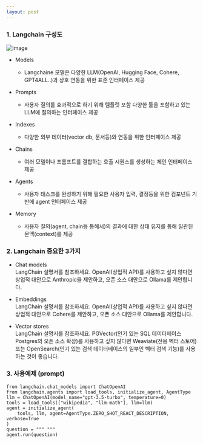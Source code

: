 ```yaml
---
layout: post
---
```


### 1. Langchain 구성도

![image](https://github.com/user-attachments/assets/45763e4d-9670-42e4-81c0-514ed0b355ff)

- Models
  - Langchaine 모델은 다양한 LLM(OpenAI, Hugging Face, Cohere, GPT4ALL..)과 상호 연동을 위한 표준 인터페이스 제공

- Prompts
  - 사용자 질의를 효과적으로 하기 위해 템플릿 포함 다양한 툴을 포함하고 있는 LLM에 질의하는 인터페이스 제공

- Indexes
  - 다양한 외부 데이터(vector db, 문서등)와 연동을 위한 인터페이스 제공
 
- Chains
  - 여러 모델이나 프롬프트를 결합하는 호출 시퀀스를 생성하는 체인 인터페이스 제공

- Agents
  - 사용자 태스크를 완성하기 위해 필요한 사용자 입력, 결정등을 위한 컴포넌트 기반에 agent 인터페이스 제공
 
- Memory
  - 사용자 질의(agent, chain등 통해서)의 결과에 대한 상태 유지를 통해 일관된 문맥(context)를 제공
 
### 2. Langchain 중요한 3가지 
- Chat models   
  LangChain 설명서를 참조하세요. OpenAI(상업적 API)를 사용하고 싶지 않다면 상업적 대안으로 Anthropic을 제안하고, 오픈 소스 대안으로 Ollama를 제안합니다.

- Embeddings   
  LangChain 설명서를 참조하세요. OpenAI(상업적 API)를 사용하고 싶지 않다면 상업적 대안으로 Cohere를 제안하고, 오픈 소스 대안으로 Ollama를 제안합니다.

- Vector stores   
  LangChain 설명서를 참조하세요. PGVector(인기 있는 SQL 데이터베이스 Postgres의 오픈 소스 확장)를 사용하고 싶지 않다면 Weaviate(전용 벡터 스토어) 또는 OpenSearch(인기 있는 검색 데이터베이스의 일부인 벡터 검색 기능)를 사용하는 것이 좋습니다.



### 3. 사용예제 (prompt)
```
from langchain.chat_models import ChatOpenAI
from langchain.agents import load_tools, initialize_agent, AgentType
llm = ChatOpenAI(model_name="gpt-3.5-turbo", temperature=0)
tools = load_tools(["wikipedia", "llm-math"], llm=llm)
agent = initialize_agent(
    tools, llm, agent=AgentType.ZERO_SHOT_REACT_DESCRIPTION, verbose=True
)
question = """ """
agent.run(question)
```
